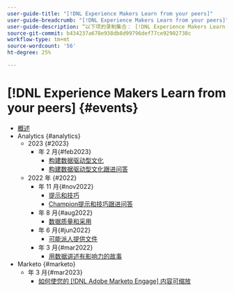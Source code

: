```yaml
---
user-guide-title: "[!DNL Experience Makers Learn from your peers]"
user-guide-breadcrumb: "[!DNL Experience Makers Learn from your peers]"
user-guide-description: “以下项的录制集合： [!DNL Experience Makers Learn from your peers]”
source-git-commit: b434237a678e938db8d99796def77ce92902738c
workflow-type: tm+mt
source-wordcount: '56'
ht-degree: 25%

---
```



# [!DNL Experience Makers Learn from your peers] {#events}

+ [概述](./overview.md)
+ Analytics {#analytics}
   + 2023 {#2023}
      +  年 2 月{#feb2023}
         + [构建数据驱动型文化](analytics/feb2023/data-driven-culture.md)
         + [构建数据驱动型文化跟进问答](analytics/feb2023/data-driven-culture-q-and-a.md)
   + 2022 年 {#2022}
      +  年 11 月{#nov2022}
         + [提示和技巧](analytics/nov2022/tips-and-tricks.md)
         + [Champion提示和技巧跟进问答](analytics/nov2022/tips-and-tricks-q-and-a.md)
      +  年 8 月{#aug2022}
         + [数据质量和采用](analytics/aug2022/data-quality.md)
      +  年 6 月{#jun2022}
         + [可能派人提供文件](analytics/june2022/mission-possible.md)
      +  年 3 月{#mar2022}
         + [用数据讲述有影响力的故事](analytics/mar2022/stories-with-data.md)
+ Marketo {#marketo}
   +  年 3 月{#mar2023}
      + [如何使您的 [!DNL Adobe Marketo Engage] 内容可缩放](marketo/mar2023/templates-tokens-teamwork.md)
